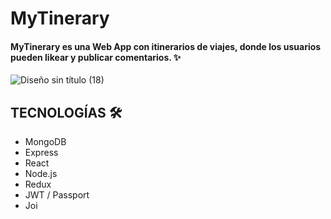 # MyTinerary
#### MyTinerary es una Web App  con itinerarios de viajes, donde los usuarios pueden likear y publicar comentarios. ✨
![Diseño sin título (18)](https://user-images.githubusercontent.com/84750737/138216614-fd3eddbb-e68f-4541-9e5c-545debc64af6.gif)
## TECNOLOGÍAS 🛠
- MongoDB
- Express
- React
- Node.js
- Redux
- JWT / Passport
- Joi
